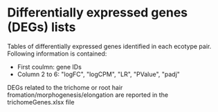 # Differentially expressed genes (DEGs) lists

Tables of differentially expressed genes identified in each ecotype pair. Following information is contained:

- First coulmn: gene IDs
- Column 2 to 6: "logFC", "logCPM", "LR", "PValue", "padj"

DEGs related to the trichome or root hair fromation/morphogenesis/elongation are reported in the trichomeGenes.xlsx file
